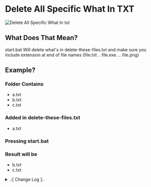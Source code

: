 # Delete All Specific What In TXT

![Delete All Specific What In txt](https://github.com/oqyh/Useful-Batch-Files/assets/48490385/74d7f1ce-ead0-4034-b35e-ef5eeb3950ea)


## What Does That Mean?
start.bat Will delete what's in delete-these-files.txt
and make sure you include extension at end of file names (file.txt .. file.exe ... file.png)


## Example?


### Folder Contains
 - a.txt
 - b.txt
 - c.txt

### Added in delete-these-files.txt
 - a.txt

### Pressing start.bat

### Result will be 
 - b.txt
 - c.txt



<details> 
  <summary>.:[ Change Log ]:.</summary>
  
* (1.0.0)
  * Initial Release 
    
</details>
